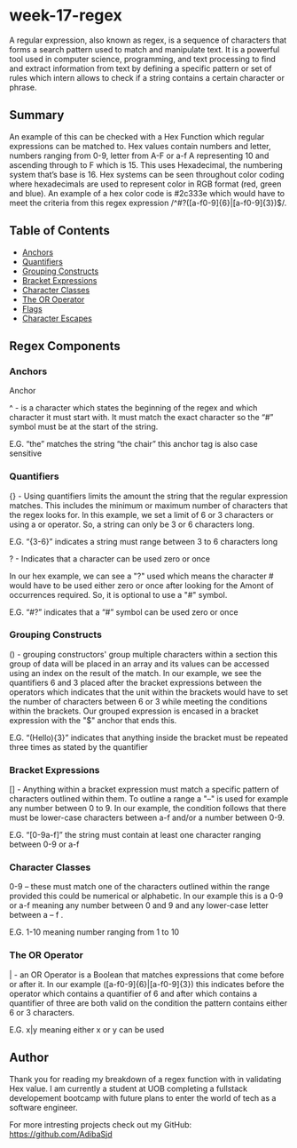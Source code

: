 # week-17-regex
A regular expression, also known as regex, is a sequence of characters that forms a search pattern used to match and manipulate text. It is a powerful tool used in computer science, programming, and text processing to find and extract information from text by defining a specific pattern or set of rules which intern allows to check if a string contains a certain character or phrase. 
## Summary
An example of this can be checked with a Hex Function which regular expressions can be matched to. Hex values contain numbers and letter, numbers ranging from 0-9, letter from A-F or a-f A representing 10 and ascending through to F which is 15. This uses Hexadecimal, the numbering system that’s base is 16. Hex systems can be seen throughout color coding where hexadecimals are used to represent color in RGB format (red, green and blue). An example of a hex color code is #2c333e which would have to meet the criteria from this regex expression /^#?([a-f0-9]{6}|[a-f0-9]{3})$/. 


## Table of Contents

- [Anchors](#anchors)
- [Quantifiers](#quantifiers)
- [Grouping Constructs](#grouping-constructs)
- [Bracket Expressions](#bracket-expressions)
- [Character Classes](#character-classes)
- [The OR Operator](#the-or-operator)
- [Flags](#flags)
- [Character Escapes](#character-escapes)

## Regex Components

### Anchors
Anchor 

 ^  - is a character which states the beginning of the regex and which character it must start with. It must match the exact character so the “#” symbol must be at the start of the string. 

E.G. “the” matches the string “the chair” this anchor tag is also case sensitive

### Quantifiers
{} - Using quantifiers limits the amount the string that the regular expression matches. This includes the minimum or maximum number of characters that the regex looks for. In this example, we set a limit of 6 or 3 characters or using a or operator. So, a string can only be 3 or 6 characters long. 

E.G. “{3-6}” indicates a string must range between 3 to 6 characters long 

? - Indicates that a character can be used zero or once 

In our hex example, we can see a "?" used which means the character # would have to be used either zero or once after looking for the Amont of occurrences required. So, it is optional to use a "#" symbol. 

E.G. “#?” indicates that a “#” symbol can be used zero or once 

### Grouping Constructs
() - grouping constructors' group multiple characters within a section this group of data will be placed in an array and its values can be accessed using an index on the result of the match. In our example, we see the quantifiers 6 and 3 placed after the bracket expressions between the operators which indicates that the unit within the brackets would have to set the number of characters between 6 or 3 while meeting the conditions within the brackets. Our grouped expression is encased in a bracket expression with the "$" anchor that ends this. 

E.G. “(Hello){3}” indicates that anything inside the bracket must be repeated three times as stated by the quantifier 

### Bracket Expressions
[] - Anything within a bracket expression must match a specific pattern of characters outlined within them. To outline a range a "–" is used for example any number between 0 to 9. In our example, the condition follows that there must be lower-case characters between a-f and/or a number between 0-9.  

E.G. “[0-9a-f]” the string must contain at least one character ranging between 0-9 or a-f 

### Character Classes
0-9 – these must match one of the characters outlined within the range provided this could be numerical or alphabetic. In our example this is a 0-9 or a-f meaning any number between 0 and 9 and any lower-case letter between a – f .  

E.G.  1-10  meaning number ranging from 1 to 10  
### The OR Operator
| -  an OR Operator is a Boolean that matches expressions that come before or after it. In our example ([a-f0-9]{6}|[a-f0-9]{3}) this indicates before the operator which contains a quantifier of 6 and after which contains a quantifier of three are both valid on the condition the pattern contains either 6 or 3 characters.  

E.G.  x|y meaning either x or y can be used 



## Author
 Thank you for reading my breakdown of a regex function with in validating  Hex value.
 I am currently a student at UOB completing a fullstack developement bootcamp with future plans to enter the world of tech as a software engineer.

 For more intresting projects check out my GitHub: https://github.com/AdibaSjd
